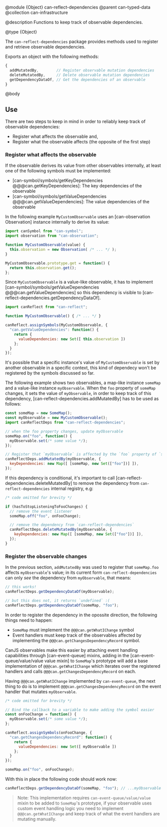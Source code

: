 @module {Object} can-reflect-dependencies
@parent can-typed-data
@collection can-infrastructure

@description Functions to keep track of observable dependencies.

@type {Object}

The `can-reflect-dependencies` package provides methods used to register and
retrieve observable dependencies.

Exports an object with the following methods:

```javascript
{
  addMutatedBy,        // Register observable mutation dependencies
  deleteMutatedBy,     // Delete observable mutation dependencies
  getDependencyDataOf, // Get the dependencies of an observable
}
```

@body

## Use

There are two steps to keep in mind in order to reliably keep track of
observable dependencies:

- Register what affects the observable and,
- Register what the observable affects (the opposite of the first step)

### Register what affects the observable

If the observable derives its value from other observables internally, at least
one of the following symbols must be implemented:

- [can-symbol/symbols/getKeyDependencies @@@can.getKeyDependencies]: The key dependencies of the observable
- [can-symbol/symbols/getValueDependencies @@@can.getValueDependencies]: The value dependencies of the observable

In the following example `MyCustomObservable` uses an [can-observation Observation]
instance internally to derive its value:

```javascript
import canSymbol from "can-symbol";
import observation from "can-observation";

function MyCustomObservable(value) {
  this.observation = new Observation( /* ... */ );
}

MyCustomObservable.prototype.get = function() {
  return this.observation.get();
};
```

Since `MyCustomObservable` is a value-like observable, it has to implement
[can-symbol/symbols/getValueDependencies @@@can.getValueDependencies] so this
dependency is visible to [can-reflect-dependencies.getDependencyDataOf].

```javascript
import canReflect from "can-reflect";

function MyCustomObservable() { /* ... */ }

canReflect.assignSymbols(MyCustomObservable, {
  "can.getValueDependencies": function() {
    return {
      valueDependencies: new Set([ this.observation ])
    };
  }
});
```

It's possible that a specific instance's value of `MyCustomObservable` is set by
another observable in a specific context, this kind of dependecy won't be registered
by the symbols discussed so far.

The following example shows two observables, a map-like instance `someMap` and a
value-like instance `myObservable`. When the `foo` property of `someMap` changes,
it sets the value of `myObservable`, in order to keep track of this dependency,
[can-reflect-dependencies.addMutatedBy] has to be used as follows:

```javascript
const someMap = new SomeMap();
const myObservable = new MyCustomObservable();
import canReflectDeps from "can-reflect-dependencies";

// when the foo property changes, update myObservable
someMap.on("foo", function() {
  myObservable.set(/* some value */);
});

// Register that `myObservable` is affected by the `foo` property of `someMap`
canReflectDeps.addMutatedBy(myObservable, {
  keyDependencies: new Map([ [someMap, new Set(["foo"])] ]),
});
```

If this dependency is conditional, it's important to call [can-reflect-dependencies.deleteMutatedBy]
to remove the dependency from `can-reflect-dependencies` internal registry, e.g:

```javascript
/* code omitted for brevity */

if (hasToStopListeningToFooChanges) {
  // remove the event listener
  someMap.off("foo", onFooChange);

  // remove the dependency from `can-reflect-dependencies`
  canReflectDeps.deleteMutatedBy(myObservable, {
    keyDependencies: new Map([ [someMap, new Set(["foo"])] ]),
  });
}
```

### Register the observable changes

In the previous section, `addMutatedBy` was used to register that `someMap.foo`
affects `myObservable`'s value; in its current form `can-reflect-dependencies`
can only _see_ the dependency from `myObservable`, that means:

```javascript
// this works!
canReflectDeps.getDependencyDataOf(myObservable);

// but this does not, it returns `undefined` :(
canReflectDeps.getDependencyDataOf(someMap, "foo");
```

In order to register the dependency in the opossite direction, the following
things need to happen:

- `SomeMap` must implement the `@@@can.getWhatIChange` symbol
- Event handlers must keep track of the observables affected by implementing the
	`@@@can.getChangesDependencyRecord` symbol.

CanJS observables make this easier by attaching event handling capabilities through
[can-event-queue] mixins, adding in the [can-event-queue/value/value value mixin]
to `SomeMap`'s prototype will add a base implementation of `@@@can.getWhatIChange`
which iterates over the registered handlers and calls `@@@can.getChangesDependencyRecord`
on each.

Having `@@@can.getWhatIChange` implemented by `can-event-queue`, the next thing
to do is to implement `@@@can.getChangesDependencyRecord` on the event handler
that mutates `myObservable`.

```javascript
/* code omitted for brevity */

// Bind the callback to a variable to make adding the symbol easier
const onFooChange = function() {
  myObservable.set(/* some value */);
};

canReflect.assignSymbols(onFooChange, {
  "can.getChangesDependencyRecord": function() {
    return {
      valueDependencies: new Set([ myObservable ])
    };
  }
});

someMap.on("foo", onFooChange);
```

With this in place the following code should work now:

```javascript
canReflectDeps.getDependencyDataOf(someMap, "foo"); // ...myObservable
```

> Note: This implementation requires `can-event-queue/value/value` mixin to be
> added to `SomeMap`'s prototype, if your observable uses custom event handling
> logic you need to implement `@@@can.getWhatIChange` and keep track of what the
> event handlers are mutating manually.
